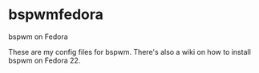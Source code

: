 # bspwmfedora
bspwm on Fedora

These are my config files for bspwm.
There's also a wiki on how to install bspwm on Fedora 22.
